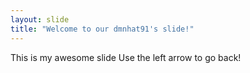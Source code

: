 ```yaml
---
layout: slide
title: "Welcome to our dmnhat91's slide!"
---
```

This is my awesome slide
Use the left arrow to go back!